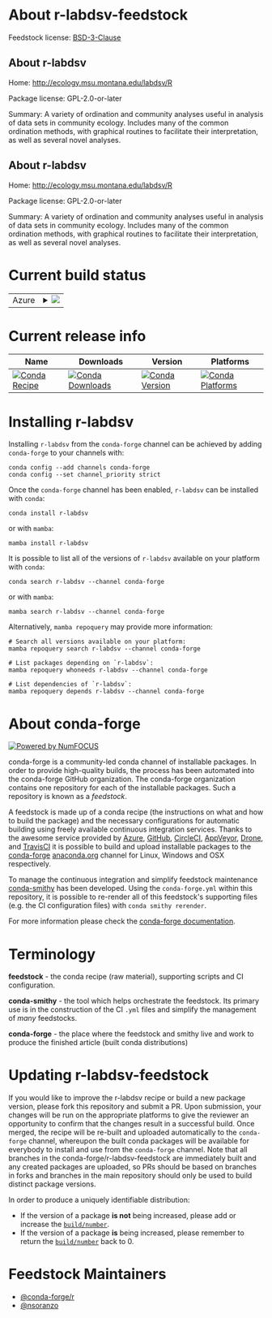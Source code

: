 About r-labdsv-feedstock
========================

Feedstock license: [BSD-3-Clause](https://github.com/conda-forge/r-labdsv-feedstock/blob/main/LICENSE.txt)


About r-labdsv
--------------

Home: http://ecology.msu.montana.edu/labdsv/R

Package license: GPL-2.0-or-later

Summary: A variety of ordination and community analyses useful in analysis of data sets in community ecology.   Includes many of the common ordination methods, with  graphical routines to facilitate their interpretation,  as well as several novel analyses.

About r-labdsv
--------------

Home: http://ecology.msu.montana.edu/labdsv/R

Package license: GPL-2.0-or-later

Summary: A variety of ordination and community analyses useful in analysis of data sets in community ecology.   Includes many of the common ordination methods, with  graphical routines to facilitate their interpretation,  as well as several novel analyses.

Current build status
====================


<table>
    
  <tr>
    <td>Azure</td>
    <td>
      <details>
        <summary>
          <a href="https://dev.azure.com/conda-forge/feedstock-builds/_build/latest?definitionId=5755&branchName=main">
            <img src="https://dev.azure.com/conda-forge/feedstock-builds/_apis/build/status/r-labdsv-feedstock?branchName=main">
          </a>
        </summary>
        <table>
          <thead><tr><th>Variant</th><th>Status</th></tr></thead>
          <tbody><tr>
              <td>linux_64_r_base4.3</td>
              <td>
                <a href="https://dev.azure.com/conda-forge/feedstock-builds/_build/latest?definitionId=5755&branchName=main">
                  <img src="https://dev.azure.com/conda-forge/feedstock-builds/_apis/build/status/r-labdsv-feedstock?branchName=main&jobName=linux&configuration=linux%20linux_64_r_base4.3" alt="variant">
                </a>
              </td>
            </tr><tr>
              <td>linux_64_r_base4.4</td>
              <td>
                <a href="https://dev.azure.com/conda-forge/feedstock-builds/_build/latest?definitionId=5755&branchName=main">
                  <img src="https://dev.azure.com/conda-forge/feedstock-builds/_apis/build/status/r-labdsv-feedstock?branchName=main&jobName=linux&configuration=linux%20linux_64_r_base4.4" alt="variant">
                </a>
              </td>
            </tr><tr>
              <td>linux_aarch64_r_base4.3</td>
              <td>
                <a href="https://dev.azure.com/conda-forge/feedstock-builds/_build/latest?definitionId=5755&branchName=main">
                  <img src="https://dev.azure.com/conda-forge/feedstock-builds/_apis/build/status/r-labdsv-feedstock?branchName=main&jobName=linux&configuration=linux%20linux_aarch64_r_base4.3" alt="variant">
                </a>
              </td>
            </tr><tr>
              <td>linux_aarch64_r_base4.4</td>
              <td>
                <a href="https://dev.azure.com/conda-forge/feedstock-builds/_build/latest?definitionId=5755&branchName=main">
                  <img src="https://dev.azure.com/conda-forge/feedstock-builds/_apis/build/status/r-labdsv-feedstock?branchName=main&jobName=linux&configuration=linux%20linux_aarch64_r_base4.4" alt="variant">
                </a>
              </td>
            </tr><tr>
              <td>linux_ppc64le_r_base4.3</td>
              <td>
                <a href="https://dev.azure.com/conda-forge/feedstock-builds/_build/latest?definitionId=5755&branchName=main">
                  <img src="https://dev.azure.com/conda-forge/feedstock-builds/_apis/build/status/r-labdsv-feedstock?branchName=main&jobName=linux&configuration=linux%20linux_ppc64le_r_base4.3" alt="variant">
                </a>
              </td>
            </tr><tr>
              <td>linux_ppc64le_r_base4.4</td>
              <td>
                <a href="https://dev.azure.com/conda-forge/feedstock-builds/_build/latest?definitionId=5755&branchName=main">
                  <img src="https://dev.azure.com/conda-forge/feedstock-builds/_apis/build/status/r-labdsv-feedstock?branchName=main&jobName=linux&configuration=linux%20linux_ppc64le_r_base4.4" alt="variant">
                </a>
              </td>
            </tr><tr>
              <td>osx_64_r_base4.3</td>
              <td>
                <a href="https://dev.azure.com/conda-forge/feedstock-builds/_build/latest?definitionId=5755&branchName=main">
                  <img src="https://dev.azure.com/conda-forge/feedstock-builds/_apis/build/status/r-labdsv-feedstock?branchName=main&jobName=osx&configuration=osx%20osx_64_r_base4.3" alt="variant">
                </a>
              </td>
            </tr><tr>
              <td>osx_64_r_base4.4</td>
              <td>
                <a href="https://dev.azure.com/conda-forge/feedstock-builds/_build/latest?definitionId=5755&branchName=main">
                  <img src="https://dev.azure.com/conda-forge/feedstock-builds/_apis/build/status/r-labdsv-feedstock?branchName=main&jobName=osx&configuration=osx%20osx_64_r_base4.4" alt="variant">
                </a>
              </td>
            </tr><tr>
              <td>osx_arm64_r_base4.3</td>
              <td>
                <a href="https://dev.azure.com/conda-forge/feedstock-builds/_build/latest?definitionId=5755&branchName=main">
                  <img src="https://dev.azure.com/conda-forge/feedstock-builds/_apis/build/status/r-labdsv-feedstock?branchName=main&jobName=osx&configuration=osx%20osx_arm64_r_base4.3" alt="variant">
                </a>
              </td>
            </tr><tr>
              <td>osx_arm64_r_base4.4</td>
              <td>
                <a href="https://dev.azure.com/conda-forge/feedstock-builds/_build/latest?definitionId=5755&branchName=main">
                  <img src="https://dev.azure.com/conda-forge/feedstock-builds/_apis/build/status/r-labdsv-feedstock?branchName=main&jobName=osx&configuration=osx%20osx_arm64_r_base4.4" alt="variant">
                </a>
              </td>
            </tr><tr>
              <td>win_64_r_base4.3</td>
              <td>
                <a href="https://dev.azure.com/conda-forge/feedstock-builds/_build/latest?definitionId=5755&branchName=main">
                  <img src="https://dev.azure.com/conda-forge/feedstock-builds/_apis/build/status/r-labdsv-feedstock?branchName=main&jobName=win&configuration=win%20win_64_r_base4.3" alt="variant">
                </a>
              </td>
            </tr><tr>
              <td>win_64_r_base4.4</td>
              <td>
                <a href="https://dev.azure.com/conda-forge/feedstock-builds/_build/latest?definitionId=5755&branchName=main">
                  <img src="https://dev.azure.com/conda-forge/feedstock-builds/_apis/build/status/r-labdsv-feedstock?branchName=main&jobName=win&configuration=win%20win_64_r_base4.4" alt="variant">
                </a>
              </td>
            </tr>
          </tbody>
        </table>
      </details>
    </td>
  </tr>
</table>

Current release info
====================

| Name | Downloads | Version | Platforms |
| --- | --- | --- | --- |
| [![Conda Recipe](https://img.shields.io/badge/recipe-r--labdsv-green.svg)](https://anaconda.org/conda-forge/r-labdsv) | [![Conda Downloads](https://img.shields.io/conda/dn/conda-forge/r-labdsv.svg)](https://anaconda.org/conda-forge/r-labdsv) | [![Conda Version](https://img.shields.io/conda/vn/conda-forge/r-labdsv.svg)](https://anaconda.org/conda-forge/r-labdsv) | [![Conda Platforms](https://img.shields.io/conda/pn/conda-forge/r-labdsv.svg)](https://anaconda.org/conda-forge/r-labdsv) |

Installing r-labdsv
===================

Installing `r-labdsv` from the `conda-forge` channel can be achieved by adding `conda-forge` to your channels with:

```
conda config --add channels conda-forge
conda config --set channel_priority strict
```

Once the `conda-forge` channel has been enabled, `r-labdsv` can be installed with `conda`:

```
conda install r-labdsv
```

or with `mamba`:

```
mamba install r-labdsv
```

It is possible to list all of the versions of `r-labdsv` available on your platform with `conda`:

```
conda search r-labdsv --channel conda-forge
```

or with `mamba`:

```
mamba search r-labdsv --channel conda-forge
```

Alternatively, `mamba repoquery` may provide more information:

```
# Search all versions available on your platform:
mamba repoquery search r-labdsv --channel conda-forge

# List packages depending on `r-labdsv`:
mamba repoquery whoneeds r-labdsv --channel conda-forge

# List dependencies of `r-labdsv`:
mamba repoquery depends r-labdsv --channel conda-forge
```


About conda-forge
=================

[![Powered by
NumFOCUS](https://img.shields.io/badge/powered%20by-NumFOCUS-orange.svg?style=flat&colorA=E1523D&colorB=007D8A)](https://numfocus.org)

conda-forge is a community-led conda channel of installable packages.
In order to provide high-quality builds, the process has been automated into the
conda-forge GitHub organization. The conda-forge organization contains one repository
for each of the installable packages. Such a repository is known as a *feedstock*.

A feedstock is made up of a conda recipe (the instructions on what and how to build
the package) and the necessary configurations for automatic building using freely
available continuous integration services. Thanks to the awesome service provided by
[Azure](https://azure.microsoft.com/en-us/services/devops/), [GitHub](https://github.com/),
[CircleCI](https://circleci.com/), [AppVeyor](https://www.appveyor.com/),
[Drone](https://cloud.drone.io/welcome), and [TravisCI](https://travis-ci.com/)
it is possible to build and upload installable packages to the
[conda-forge](https://anaconda.org/conda-forge) [anaconda.org](https://anaconda.org/)
channel for Linux, Windows and OSX respectively.

To manage the continuous integration and simplify feedstock maintenance
[conda-smithy](https://github.com/conda-forge/conda-smithy) has been developed.
Using the ``conda-forge.yml`` within this repository, it is possible to re-render all of
this feedstock's supporting files (e.g. the CI configuration files) with ``conda smithy rerender``.

For more information please check the [conda-forge documentation](https://conda-forge.org/docs/).

Terminology
===========

**feedstock** - the conda recipe (raw material), supporting scripts and CI configuration.

**conda-smithy** - the tool which helps orchestrate the feedstock.
                   Its primary use is in the construction of the CI ``.yml`` files
                   and simplify the management of *many* feedstocks.

**conda-forge** - the place where the feedstock and smithy live and work to
                  produce the finished article (built conda distributions)


Updating r-labdsv-feedstock
===========================

If you would like to improve the r-labdsv recipe or build a new
package version, please fork this repository and submit a PR. Upon submission,
your changes will be run on the appropriate platforms to give the reviewer an
opportunity to confirm that the changes result in a successful build. Once
merged, the recipe will be re-built and uploaded automatically to the
`conda-forge` channel, whereupon the built conda packages will be available for
everybody to install and use from the `conda-forge` channel.
Note that all branches in the conda-forge/r-labdsv-feedstock are
immediately built and any created packages are uploaded, so PRs should be based
on branches in forks and branches in the main repository should only be used to
build distinct package versions.

In order to produce a uniquely identifiable distribution:
 * If the version of a package **is not** being increased, please add or increase
   the [``build/number``](https://docs.conda.io/projects/conda-build/en/latest/resources/define-metadata.html#build-number-and-string).
 * If the version of a package **is** being increased, please remember to return
   the [``build/number``](https://docs.conda.io/projects/conda-build/en/latest/resources/define-metadata.html#build-number-and-string)
   back to 0.

Feedstock Maintainers
=====================

* [@conda-forge/r](https://github.com/orgs/conda-forge/teams/r/)
* [@nsoranzo](https://github.com/nsoranzo/)

